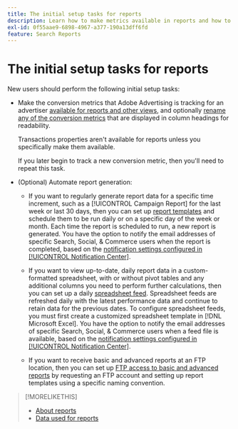 ```yaml
---
title: The initial setup tasks for reports
description: Learn how to make metrics available in reports and how to automate reports.
exl-id: 0f55aae9-6898-4967-a377-190a13dff6fd
feature: Search Reports
---
```

# The initial setup tasks for reports

New users should perform the following initial setup tasks:

* Make the conversion metrics that Adobe Advertising is tracking for an advertiser [available for reports and other views](/help/search-social-commerce/admin/transaction-properties/transaction-property-edit-available.md), and optionally [rename any of the conversion metrics](/help/search-social-commerce/admin/transaction-properties/transaction-property-edit-display-name.md) that are displayed in column headings for readability.
  
  Transactions properties aren't available for reports unless you specifically make them available.
  
  If you later begin to track a new conversion metric, then you'll need to repeat this task.

* (Optional) Automate report generation:
   
   * If you want to regularly generate report data for a specific time increment, such as a [!UICONTROL Campaign Report] for the last week or last 30 days, then you can set up [report templates](/help/search-social-commerce/reports/automation/templates/template-about.md) and schedule them to be run daily or on a specific day of the week or month. Each time the report is scheduled to run, a new report is generated. You have the option to notify the email addresses of specific Search, Social, & Commerce users when the report is completed, based on the [notification settings configured in [!UICONTROL Notification Center]](/help/search-social-commerce/notifications/notification-about.md).
   
   * If you want to view up-to-date, daily report data in a custom-formatted spreadsheet, with or without pivot tables and any additional columns you need to perform further calculations, then you can set up a daily [spreadsheet feed](/help/search-social-commerce/reports/automation/spreadsheet-feeds/spreadsheet-feed-about.md). Spreadsheet feeds are refreshed daily with the latest performance data and continue to retain data for the previous dates. To configure spreadsheet feeds, you must first create a customized spreadsheet template in [!DNL Microsoft Excel]. You have the option to notify the email addresses of specific Search, Social, & Commerce users when a feed file is available, based on the [notification settings configured in [!UICONTROL Notification Center]](/help/search-social-commerce/notifications/notification-about.md).
   
   * If you want to receive basic and advanced reports at an FTP location, then you can set up [FTP access to basic and advanced reports](/help/search-social-commerce/reports/automation/ftp-reports.md) by requesting an FTP account and setting up report templates using a specific naming convention.

>[!MORELIKETHIS]
>
>* [About reports](report-about.md)
>* [Data used for reports](data-used-for-reports.md)
